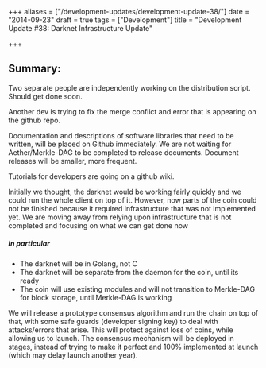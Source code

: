 +++
aliases = ["/development-updates/development-update-38/"]
date = "2014-09-23"
draft = true
tags = ["Development"]
title = "Development Update #38: Darknet Infrastructure Update"

+++
## Summary:

Two separate people are independently working on the distribution script. Should get done soon.

Another dev is trying to fix the merge conflict and error that is appearing on the github repo.

Documentation and descriptions of software libraries that need to be written, will be placed on Github immediately. We are not waiting for Aether/Merkle-DAG to be completed to release documents. Document releases will be smaller, more frequent.

Tutorials for developers are going on a github wiki.

Initially we thought, the darknet would be working fairly quickly and we could run the whole client on top of it. However, now parts of the coin could not be finished because it required infrastructure that was not implemented yet. We are moving away from relying upon infrastructure that is not completed and focusing on what we can get done now

##### In particular
- The darknet will be in Golang, not C
- The darknet will be separate from the daemon for the coin, until its ready
- The coin will use existing modules and will not transition to Merkle-DAG for block storage, until Merkle-DAG is working

We will release a prototype consensus algorithm and run the chain on top of that, with some safe guards (developer signing key) to deal with attacks/errors that arise. This will protect against loss of coins, while allowing us to launch. The consensus mechanism will be deployed in stages, instead of trying to make it perfect and 100% implemented at launch (which may delay launch another year).